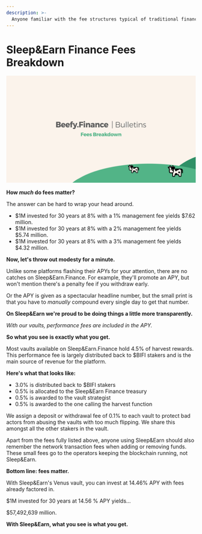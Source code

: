 ```yaml
---
description: >-
  Anyone familiar with the fee structures typical of traditional finance will tell you fees matter. 
---
```


# Sleep&Earn Finance Fees Breakdown

![](../.gitbook/assets/bulletin-beefy-finance-fees-breakdown.png)

**How _much_ do fees matter?** 

The answer can be hard to wrap your head around.

* $1M invested for 30 years at 8% with a 1% management fee yields $7.62 million.
* $1M invested for 30 years at 8% with a 2% management fee yields $5.74 million.
* $1M invested for 30 years at 8% with a 3% management fee yields $4.32 million.

**Now, let's throw out modesty for a minute.**

Unlike some platforms flashing their APYs for your attention, there are no catches on Sleep&Earn.Finance. For example, they'll promote an APY, but won't mention there's a penalty fee if you withdraw early.

Or the APY is given as a spectacular headline number, but the small print is that you have to *manually* compound every single day to get that number. 

**On Sleep&Earn we're proud to be doing things a little more transparently.** 

*With our vaults, performance fees are included in the APY.*

**So what you see is exactly what you get.**

Most vaults available on Sleep&Earn.Finance hold 4.5% of harvest rewards. This performance fee is largely distributed back to $BIFI stakers and is the main source of revenue for the platform.

**Here's what that looks like:**

* 3.0% is distributed back to $BIFI stakers
* 0.5% is allocated to the Sleep&Earn Finance treasury
* 0.5% is awarded to the vault strategist
* 0.5% is awarded to the one calling the harvest function

We assign a deposit or withdrawal fee of 0.1% to each vault to protect bad actors from abusing the vaults with too much flipping. We share this amongst all the other stakers in the vault.

Apart from the fees fully listed above, anyone using Sleep&Earn should also remember the network transaction fees when adding or removing funds. These small fees go to the operators keeping the blockchain running, not Sleep&Earn.

**Bottom line: fees matter.** 

With Sleep&Earn's Venus vault, you can invest at 14.46% APY with fees already factored in. 

$1M invested for 30 years at 14.56 % APY yields… 

$57,492,639 million. 

**With Sleep&Earn, what you see is what you get.**
